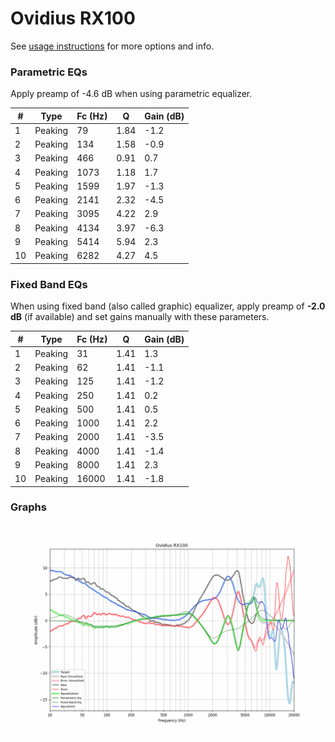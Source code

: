# Ovidius RX100
See [usage instructions](https://github.com/jaakkopasanen/AutoEq#usage) for more options and info.

### Parametric EQs
Apply preamp of -4.6 dB when using parametric equalizer.

|   # | Type    |   Fc (Hz) |    Q |   Gain (dB) |
|-----|---------|-----------|------|-------------|
|   1 | Peaking |        79 | 1.84 |        -1.2 |
|   2 | Peaking |       134 | 1.58 |        -0.9 |
|   3 | Peaking |       466 | 0.91 |         0.7 |
|   4 | Peaking |      1073 | 1.18 |         1.7 |
|   5 | Peaking |      1599 | 1.97 |        -1.3 |
|   6 | Peaking |      2141 | 2.32 |        -4.5 |
|   7 | Peaking |      3095 | 4.22 |         2.9 |
|   8 | Peaking |      4134 | 3.97 |        -6.3 |
|   9 | Peaking |      5414 | 5.94 |         2.3 |
|  10 | Peaking |      6282 | 4.27 |         4.5 |

### Fixed Band EQs
When using fixed band (also called graphic) equalizer, apply preamp of **-2.0 dB** (if available) and set gains manually with these parameters.

|   # | Type    |   Fc (Hz) |    Q |   Gain (dB) |
|-----|---------|-----------|------|-------------|
|   1 | Peaking |        31 | 1.41 |         1.3 |
|   2 | Peaking |        62 | 1.41 |        -1.1 |
|   3 | Peaking |       125 | 1.41 |        -1.2 |
|   4 | Peaking |       250 | 1.41 |         0.2 |
|   5 | Peaking |       500 | 1.41 |         0.5 |
|   6 | Peaking |      1000 | 1.41 |         2.2 |
|   7 | Peaking |      2000 | 1.41 |        -3.5 |
|   8 | Peaking |      4000 | 1.41 |        -1.4 |
|   9 | Peaking |      8000 | 1.41 |         2.3 |
|  10 | Peaking |     16000 | 1.41 |        -1.8 |

### Graphs
![](./Ovidius%20RX100.png)
